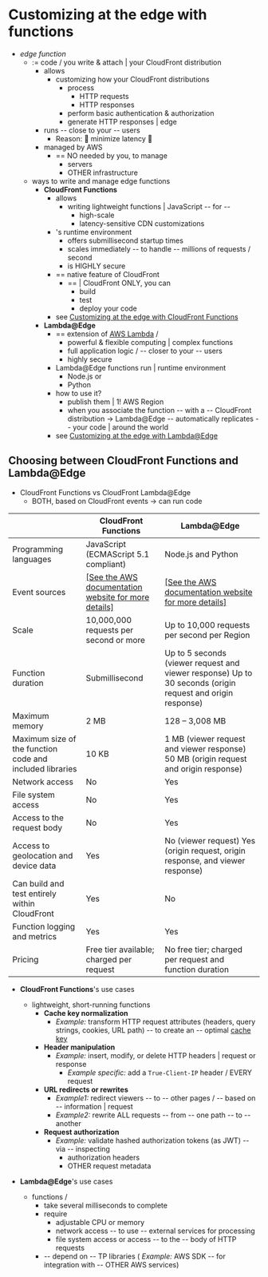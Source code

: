 # Customizing at the edge with functions<a name="edge-functions"></a>

* *edge function*
  * := code / you write & attach | your CloudFront distribution
    * allows
      * customizing how your CloudFront distributions
        * process
          * HTTP requests
          * HTTP responses
        * perform basic authentication & authorization
        * generate HTTP responses | edge 
    * runs -- close to your -- users
      * Reason: 🧠 minimize latency 🧠
    * managed by AWS
      * == NO needed by you, to manage
        * servers
        * OTHER infrastructure 
  * ways to write and manage edge functions
    * **CloudFront Functions**
      * allows
        * writing lightweight functions | JavaScript -- for --
          * high-scale
          * latency-sensitive CDN customizations 
      * 's runtime environment
        * offers submillisecond startup times
        * scales immediately -- to handle -- millions of requests / second
        * is HIGHLY secure 
      * == native feature of CloudFront
        * == | CloudFront ONLY, you can
          * build
          * test
          * deploy your code
      * see [Customizing at the edge with CloudFront Functions](cloudfront-functions.md)
    * **Lambda@Edge**
      * == extension of [AWS Lambda](https://aws.amazon.com/lambda/) /
        * powerful & flexible computing | complex functions
        * full application logic / -- closer to your -- users
        * highly secure
      * Lambda@Edge functions run | runtime environment
        * Node.js or
        * Python 
      * how to use it?
        * publish them | 1! AWS Region
        * when you associate the function -- with a -- CloudFront distribution -> Lambda@Edge -- automatically replicates -- your code | around the world
      * see [Customizing at the edge with Lambda@Edge](lambda-at-the-edge.md)

## Choosing between CloudFront Functions and Lambda@Edge<a name="edge-functions-choosing"></a>

* CloudFront Functions vs CloudFront Lambda@Edge
  * BOTH, based on CloudFront events -> can run code


|  | CloudFront Functions | Lambda@Edge | 
| --- | --- | --- | 
| Programming languages | JavaScript \(ECMAScript 5\.1 compliant\) | Node\.js and Python | 
| Event sources |  [\[See the AWS documentation website for more details\]](http://docs.aws.amazon.com/AmazonCloudFront/latest/DeveloperGuide/edge-functions.html)  |  [\[See the AWS documentation website for more details\]](http://docs.aws.amazon.com/AmazonCloudFront/latest/DeveloperGuide/edge-functions.html)  | 
| Scale | 10,000,000 requests per second or more | Up to 10,000 requests per second per Region | 
| Function duration | Submillisecond |  Up to 5 seconds \(viewer request and viewer response\) Up to 30 seconds \(origin request and origin response\)  | 
| Maximum memory | 2 MB | 128 – 3,008 MB | 
| Maximum size of the function code and included libraries | 10 KB |  1 MB \(viewer request and viewer response\) 50 MB \(origin request and origin response\)  | 
| Network access | No | Yes | 
| File system access | No | Yes | 
| Access to the request body | No | Yes | 
| Access to geolocation and device data | Yes |  No \(viewer request\) Yes \(origin request, origin response, and viewer response\)  | 
| Can build and test entirely within CloudFront | Yes | No | 
| Function logging and metrics | Yes | Yes | 
| Pricing | Free tier available; charged per request | No free tier; charged per request and function duration | 

* **CloudFront Functions**'s use cases
  * lightweight, short\-running functions
    + **Cache key normalization**
      + _Example:_ transform HTTP request attributes (headers, query strings, cookies, URL path\) -- to create an -- optimal [cache key](understanding-the-cache-key.md)
    + **Header manipulation**
      + _Example:_ insert, modify, or delete HTTP headers | request or response 
        + _Example specific:_ add a `True-Client-IP` header / EVERY request
    + **URL redirects or rewrites**
      + _Example1:_ redirect viewers -- to -- other pages / -- based on -- information | request
      + _Example2:_ rewrite ALL requests -- from -- one path -- to -- another
    + **Request authorization**
      + _Example:_ validate hashed authorization tokens (as JWT) -- via -- inspecting
        + authorization headers
        + OTHER request metadata


* **Lambda@Edge**'s use cases
  + functions /
    + take several milliseconds to complete
    + require
      + adjustable CPU or memory
      + network access -- to use -- external services for processing
      + file system access or access -- to the -- body of HTTP requests
    + -- depend on -- TP libraries ( _Example:_ AWS SDK -- for integration with -- OTHER AWS services\)

